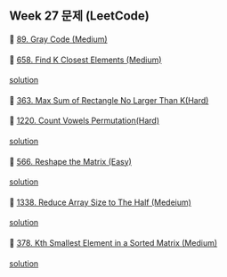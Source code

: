 ## Week 27 문제 (LeetCode)

####
👀 [89. Gray Code (Medium)](https://leetcode.com/problems/gray-code/)

####
👀 [658. Find K Closest Elements (Medium)](https://leetcode.com/problems/find-k-closest-elements/)
####
[solution](https://github.com/BBBOMi/Algorithms-New/blob/master/week62/Leet658.kt)
####
👀 [363. Max Sum of Rectangle No Larger Than K(Hard)](https://leetcode.com/problems/max-sum-of-rectangle-no-larger-than-k/)

####
👀 [1220. Count Vowels Permutation(Hard)](https://leetcode.com/problems/count-vowels-permutation/)
####
[solution](https://github.com/BBBOMi/Algorithms-New/blob/master/week62/Leet1220.kt)
####
👀 [566. Reshape the Matrix (Easy)](https://leetcode.com/problems/reshape-the-matrix/)
####
[solution](https://github.com/BBBOMi/Algorithms-New/blob/master/week62/Leet566.kt)
####
👀 [1338. Reduce Array Size to The Half (Medeium)](https://leetcode.com/problems/reduce-array-size-to-the-half/)
####
[solution](https://github.com/BBBOMi/Algorithms-New/blob/master/week62/Leet1338.kt)
####
👀 [378. Kth Smallest Element in a Sorted Matrix (Medium)](https://leetcode.com/problems/kth-smallest-element-in-a-sorted-matrix/)
####
[solution](https://github.com/BBBOMi/Algorithms-New/blob/master/week62/Leet378.kt)
